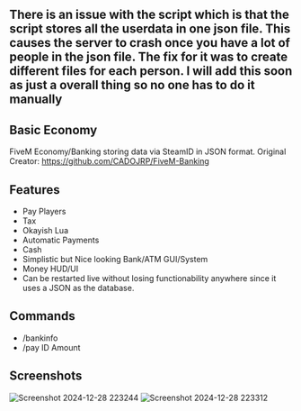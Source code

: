 ## There is an issue with the script which is that the script stores all the userdata in one json file. This causes the server to crash once you have a lot of people in the json file. The fix for it was to create different files for each person. **I will add this soon as just a overall thing so no one has to do it manually**

## Basic Economy
FiveM Economy/Banking storing data via SteamID in JSON format. Original Creator: https://github.com/CADOJRP/FiveM-Banking

## Features
* Pay Players
* Tax
* Okayish Lua
* Automatic Payments
* Cash
* Simplistic but Nice looking Bank/ATM GUI/System
* Money HUD/UI
* Can be restarted live without losing functionability anywhere since it uses a JSON as the database.

## Commands
* /bankinfo
* /pay ID Amount

## Screenshots
![Screenshot 2024-12-28 223244](https://github.com/user-attachments/assets/6102af3e-fca7-4eca-a8b2-95c2d949a59b)
![Screenshot 2024-12-28 223312](https://github.com/user-attachments/assets/5c109d3c-03f0-40dc-a613-df97c4658d51)
